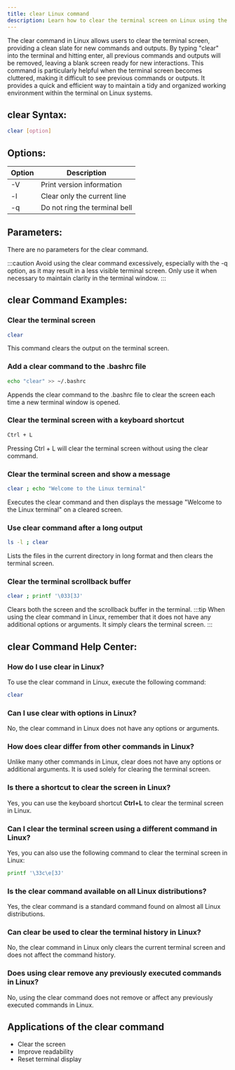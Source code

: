 ```yaml
---
title: clear Linux command
description: Learn how to clear the terminal screen on Linux using the clear command.
---
```


The clear command in Linux allows users to clear the terminal screen, providing a clean slate for new commands and outputs. By typing "clear" into the terminal and hitting enter, all previous commands and outputs will be removed, leaving a blank screen ready for new interactions. This command is particularly helpful when the terminal screen becomes cluttered, making it difficult to see previous commands or outputs. It provides a quick and efficient way to maintain a tidy and organized working environment within the terminal on Linux systems.

## clear Syntax:
```bash
clear [option]
```
## Options:
| Option  | Description             |
|---------|-------------------------|
| -V      | Print version information |
| -l      | Clear only the current line |
| -q      | Do not ring the terminal bell |

## Parameters:
There are no parameters for the clear command.

:::caution
Avoid using the clear command excessively, especially with the -q option, as it may result in a less visible terminal screen. Only use it when necessary to maintain clarity in the terminal window.
:::
## clear Command Examples:
### Clear the terminal screen
```bash
clear
```
This command clears the output on the terminal screen.

### Add a clear command to the .bashrc file
```bash
echo "clear" >> ~/.bashrc
```
Appends the clear command to the .bashrc file to clear the screen each time a new terminal window is opened.

### Clear the terminal screen with a keyboard shortcut
```bash
Ctrl + L
```
Pressing Ctrl + L will clear the terminal screen without using the clear command.

### Clear the terminal screen and show a message
```bash
clear ; echo "Welcome to the Linux terminal"
```
Executes the clear command and then displays the message "Welcome to the Linux terminal" on a cleared screen.

### Use clear command after a long output
```bash
ls -l ; clear
```
Lists the files in the current directory in long format and then clears the terminal screen.

### Clear the terminal scrollback buffer
```bash
clear ; printf '\033[3J'
```
Clears both the screen and the scrollback buffer in the terminal.
:::tip
When using the clear command in Linux, remember that it does not have any additional options or arguments. It simply clears the terminal screen. 
:::

## clear Command Help Center:

### How do I use clear in Linux?
To use the clear command in Linux, execute the following command:
```bash
clear
```

### Can I use clear with options in Linux?
No, the clear command in Linux does not have any options or arguments.

### How does clear differ from other commands in Linux?
Unlike many other commands in Linux, clear does not have any options or additional arguments. It is used solely for clearing the terminal screen.

### Is there a shortcut to clear the screen in Linux?
Yes, you can use the keyboard shortcut **Ctrl+L** to clear the terminal screen in Linux.

### Can I clear the terminal screen using a different command in Linux?
Yes, you can also use the following command to clear the terminal screen in Linux:
```bash
printf '\33c\e[3J'
```

### Is the clear command available on all Linux distributions?
Yes, the clear command is a standard command found on almost all Linux distributions.

### Can clear be used to clear the terminal history in Linux?
No, the clear command in Linux only clears the current terminal screen and does not affect the command history.

### Does using clear remove any previously executed commands in Linux?
No, using the clear command does not remove or affect any previously executed commands in Linux.
## Applications of the clear command

- Clear the screen
- Improve readability
- Reset terminal display